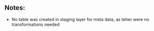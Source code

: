## Notes: ##

 * No table was created in staging layer for meta data, as teher were no transformations needed
